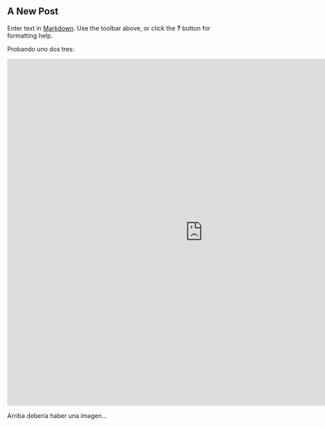 ## A New Post

Enter text in [Markdown](http://daringfireball.net/projects/markdown/). Use the toolbar above, or click the **?** button for formatting help.

Probando uno dos tres:

<p>
<iframe width="900" height="800" frameborder="0" scrolling="no" src="https://plot.ly/~ichbinjras/22.embed"></iframe>
</p>

Arriba debería haber una imagen...
